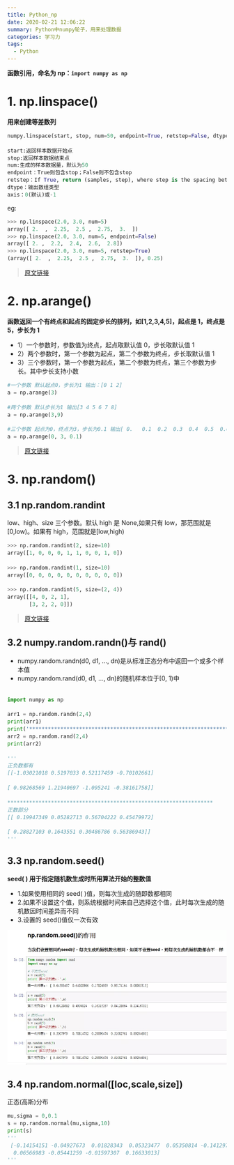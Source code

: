 ```yaml
---
title: Python_np
date: 2020-02-21 12:06:22
summary: Python中numpy轮子，用来处理数据
categories: 学习力
tags:
  - Python
---
```


<!--more-->

**函数引用，命名为 np：`import numpy as np`**

# 1. np.linspace()

**用来创建等差数列**

```py
numpy.linspace(start, stop, num=50, endpoint=True, retstep=False, dtype=None, axis=0)

start:返回样本数据开始点
stop:返回样本数据结束点
num:生成的样本数据量，默认为50
endpoint：True则包含stop；False则不包含stop
retstep：If True, return (samples, step), where step is the spacing between samples.(即如果为True则结果会给出数据间隔)
dtype：输出数组类型
axis：0(默认)或-1
```

eg:

```py
>>> np.linspace(2.0, 3.0, num=5)
array([ 2.  ,  2.25,  2.5 ,  2.75,  3.  ])
>>> np.linspace(2.0, 3.0, num=5, endpoint=False)
array([ 2. ,  2.2,  2.4,  2.6,  2.8])
>>> np.linspace(2.0, 3.0, num=5, retstep=True)
(array([ 2.  ,  2.25,  2.5 ,  2.75,  3.  ]), 0.25)
```

> [原文链接](https://blog.csdn.net/Asher117/article/details/87855493)

# 2. np.arange()

**函数返回一个有终点和起点的固定步长的排列，如[1,2,3,4,5]，起点是 1，终点是 5，步长为 1**

- 1）一个参数时，参数值为终点，起点取默认值 0，步长取默认值 1
- 2）两个参数时，第一个参数为起点，第二个参数为终点，步长取默认值 1
- 3）三个参数时，第一个参数为起点，第二个参数为终点，第三个参数为步长。其中步长支持小数

```py
#一个参数 默认起点0，步长为1 输出：[0 1 2]
a = np.arange(3)

#两个参数 默认步长为1 输出[3 4 5 6 7 8]
a = np.arange(3,9)

#三个参数 起点为0，终点为3，步长为0.1 输出[ 0.   0.1  0.2  0.3  0.4  0.5  0.6  0.7  0.8  0.9  1.   1.1  1.2  1.3  1.4 1.5  1.6  1.7  1.8  1.9  2.   2.1  2.2  2.3  2.4  2.5  2.6  2.7  2.8  2.9]
a = np.arange(0, 3, 0.1)
```

> [原文链接](https://blog.csdn.net/qq_41550480/article/details/89390579)

# 3. np.random()

## 3.1 np.random.randint

low、high、size 三个参数。默认 high 是 None,如果只有 low，那范围就是[0,low)。如果有 high，范围就是[low,high)

```py
>>> np.random.randint(2, size=10)
array([1, 0, 0, 0, 1, 1, 0, 0, 1, 0])

>>> np.random.randint(1, size=10)
array([0, 0, 0, 0, 0, 0, 0, 0, 0, 0])

>>> np.random.randint(5, size=(2, 4))
array([[4, 0, 2, 1],
       [3, 2, 2, 0]])
```

> [原文链接](https://blog.csdn.net/weixin_42029738/article/details/81977492)

## 3.2 numpy.random.randn()与 rand()

- numpy.random.randn(d0, d1, …, dn)是从标准正态分布中返回一个或多个样本值
- numpy.random.rand(d0, d1, …, dn)的随机样本位于[0, 1)中

```py

import numpy as np

arr1 = np.random.randn(2,4)
print(arr1)
print('******************************************************************')
arr2 = np.random.rand(2,4)
print(arr2)

'''
正负数都有
[[-1.03021018 0.5197033 0.52117459 -0.70102661]

[ 0.98268569 1.21940697 -1.095241 -0.38161758]]

******************************************************************
正数部分
[[ 0.19947349 0.05282713 0.56704222 0.45479972]

[ 0.28827103 0.1643551 0.30486786 0.56386943]]
'''
```

## 3.3 np.random.seed()

**seed( ) 用于指定随机数生成时所用算法开始的整数值**

- 1.如果使用相同的 seed( )值，则每次生成的随即数都相同
- 2.如果不设置这个值，则系统根据时间来自己选择这个值，此时每次生成的随机数因时间差异而不同
- 3.设置的 seed()值仅一次有效

![seed示例](/img/np/random_seed.webp)

## 3.4 np.random.normal([loc,scale,size])

正态(高斯)分布

```py
mu,sigma = 0,0.1
s = np.random.normal(mu,sigma,10)
print(s)
'''
 [-0.14154151 -0.04927673  0.01828343  0.05323477  0.05350814 -0.14129784
  0.06566983 -0.05441259 -0.01597307  0.16633013]
'''
```
